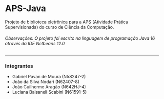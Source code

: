 # APS-Java
Projeto de biblioteca eletrônica para a APS (Atividade Prática Supervisionada) do curso de Ciência da Computação.

###### Observações: O projeto foi escrito na linguagem de programação Java 16 através da IDE Netbeans 12.0

___

### Integrantes
- Gabriel Pavan de Moura      (N58247-2)
- João da Silva Nodari        (N62407-8)
- João Guilherme Aragão       (N642HJ-4)
- Luciana Balsaneli Scabini   (N61591-5)
